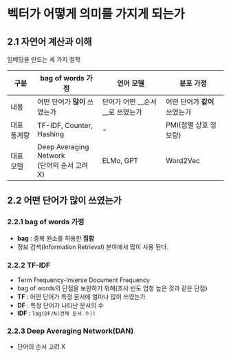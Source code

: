 # 벡터가 어떻게 의미를 가지게 되는가

## 2.1 자연어 계산과 이해

임베딩을 만드는 세 가지 철학

| 구분        | bag  of words 가정                               | 언어 모델                       | 분포 가정                     |
| ----------- | ------------------------------------------------ | ------------------------------- | ----------------------------- |
| 내용        | 어떤 단어가 __많이__ 쓰였는가                    | 단어가 어떤 __순서__로 쓰였는가 | 어떤 단어가 __같이__ 쓰였는가 |
| 대표 통계량 | TF-IDF, Counter, Hashing                         | -                               | PMI(점별 상호 정보량)         |
| 대표 모델   | Deep Averaging Network<br />(단어의 순서 고려 X) | ELMo, GPT                       | Word2Vec                      |



## 2.2 어떤 단어가 많이 쓰였는가

### 2.2.1 bag of words 가정

- __bag__ : 중복 원소를 허용한 __집합__
- 정보 검색(Information Retrieval) 분야에서 많이 사용 된다.



### 2.2.2 TF-IDF

- Term Frequency-Inverse Document Frequency
- bag of words의 단점을 보완하기 위해(조사 빈도 엄청 높은 것과 같은 단점)
- __TF__ : 어떤 단어가 특정 문서에 얼마나 많이 쓰였는가
- __DF__ : 특정 단어가 나타난 문서의 수
- __IDF__ : `log(DF/N(전체 문서 수))`



### 2.2.3 Deep Averaging Network(DAN)

- 단어의 순서 고려 X
